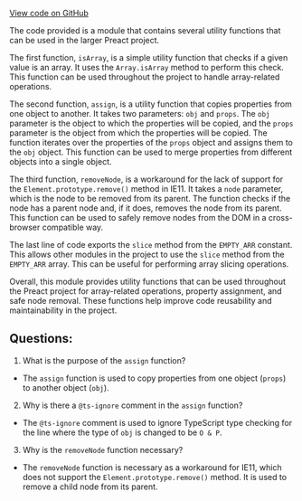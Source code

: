 [View code on GitHub](https://github.com/preactjs/preact/src/util.js)

The code provided is a module that contains several utility functions that can be used in the larger Preact project. 

The first function, `isArray`, is a simple utility function that checks if a given value is an array. It uses the `Array.isArray` method to perform this check. This function can be used throughout the project to handle array-related operations.

The second function, `assign`, is a utility function that copies properties from one object to another. It takes two parameters: `obj` and `props`. The `obj` parameter is the object to which the properties will be copied, and the `props` parameter is the object from which the properties will be copied. The function iterates over the properties of the `props` object and assigns them to the `obj` object. This function can be used to merge properties from different objects into a single object.

The third function, `removeNode`, is a workaround for the lack of support for the `Element.prototype.remove()` method in IE11. It takes a `node` parameter, which is the node to be removed from its parent. The function checks if the node has a parent node and, if it does, removes the node from its parent. This function can be used to safely remove nodes from the DOM in a cross-browser compatible way.

The last line of code exports the `slice` method from the `EMPTY_ARR` constant. This allows other modules in the project to use the `slice` method from the `EMPTY_ARR` array. This can be useful for performing array slicing operations.

Overall, this module provides utility functions that can be used throughout the Preact project for array-related operations, property assignment, and safe node removal. These functions help improve code reusability and maintainability in the project.
## Questions: 
 1. What is the purpose of the `assign` function?
- The `assign` function is used to copy properties from one object (`props`) to another object (`obj`).

2. Why is there a `@ts-ignore` comment in the `assign` function?
- The `@ts-ignore` comment is used to ignore TypeScript type checking for the line where the type of `obj` is changed to be `O & P`.

3. Why is the `removeNode` function necessary?
- The `removeNode` function is necessary as a workaround for IE11, which does not support the `Element.prototype.remove()` method. It is used to remove a child node from its parent.